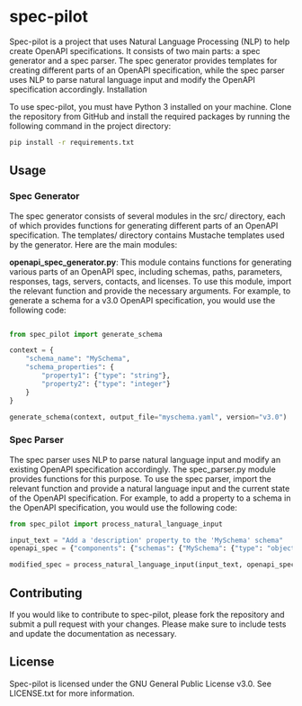 # spec-pilot

Spec-pilot is a project that uses Natural Language Processing (NLP) to help create OpenAPI specifications. It consists of two main parts: a spec generator and a spec parser. The spec generator provides templates for creating different parts of an OpenAPI specification, while the spec parser uses NLP to parse natural language input and modify the OpenAPI specification accordingly.
Installation

To use spec-pilot, you must have Python 3 installed on your machine. Clone the repository from GitHub and install the required packages by running the following command in the project directory:

```sh
pip install -r requirements.txt
```

## Usage

### Spec Generator

The spec generator consists of several modules in the src/ directory, each of which provides functions for generating different parts of an OpenAPI specification. The templates/ directory contains Mustache templates used by the generator. Here are the main modules:

**openapi_spec_generator.py**: This module contains functions for generating various parts of an OpenAPI spec, including schemas, paths, parameters, responses, tags, servers, contacts, and licenses. To use this module, import the relevant function and provide the necessary arguments. For example, to generate a schema for a v3.0 OpenAPI specification, you would use the following code:

```python

from spec_pilot import generate_schema

context = {
    "schema_name": "MySchema",
    "schema_properties": {
        "property1": {"type": "string"},
        "property2": {"type": "integer"}
    }
}

generate_schema(context, output_file="myschema.yaml", version="v3.0")
```

### Spec Parser

The spec parser uses NLP to parse natural language input and modify an existing OpenAPI specification accordingly. The spec_parser.py module provides functions for this purpose. To use the spec parser, import the relevant function and provide a natural language input and the current state of the OpenAPI specification. For example, to add a property to a schema in the OpenAPI specification, you would use the following code:

```python
from spec_pilot import process_natural_language_input

input_text = "Add a 'description' property to the 'MySchema' schema"
openapi_spec = {"components": {"schemas": {"MySchema": {"type": "object", "properties": {}}}}}

modified_spec = process_natural_language_input(input_text, openapi_spec)
```

## Contributing

If you would like to contribute to spec-pilot, please fork the repository and submit a pull request with your changes. Please make sure to include tests and update the documentation as necessary.

## License

Spec-pilot is licensed under the GNU General Public License v3.0. See LICENSE.txt for more information.
